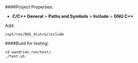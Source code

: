 ####Project Properties:

- __C/C++ General__ > __Paths and Symbols__ > __Include__ > __GNU C++__

 Add:

 `/opt/ros/ROS_distro/include`

####Build for testing:

	cd wandrian_run/test/
	./test.sh
